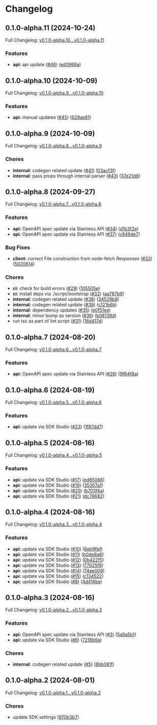 # Changelog

## 0.1.0-alpha.11 (2024-10-24)

Full Changelog: [v0.1.0-alpha.10...v0.1.0-alpha.11](https://github.com/layerswap/layerswap-sdk/compare/v0.1.0-alpha.10...v0.1.0-alpha.11)

### Features

* **api:** api update ([#48](https://github.com/layerswap/layerswap-sdk/issues/48)) ([ed0966a](https://github.com/layerswap/layerswap-sdk/commit/ed0966a2a6beca0856af47ea3fe6a1cffe6c2ae0))

## 0.1.0-alpha.10 (2024-10-09)

Full Changelog: [v0.1.0-alpha.9...v0.1.0-alpha.10](https://github.com/layerswap/layerswap-sdk/compare/v0.1.0-alpha.9...v0.1.0-alpha.10)

### Features

* **api:** manual updates ([#45](https://github.com/layerswap/layerswap-sdk/issues/45)) ([629ae81](https://github.com/layerswap/layerswap-sdk/commit/629ae81d401d6602e56e0a66ea02328485a88741))

## 0.1.0-alpha.9 (2024-10-09)

Full Changelog: [v0.1.0-alpha.8...v0.1.0-alpha.9](https://github.com/layerswap/layerswap-sdk/compare/v0.1.0-alpha.8...v0.1.0-alpha.9)

### Chores

* **internal:** codegen related update ([#41](https://github.com/layerswap/layerswap-sdk/issues/41)) ([03acf3f](https://github.com/layerswap/layerswap-sdk/commit/03acf3f35eec5fdb076bd0514fd72185c2e89fa8))
* **internal:** pass props through internal parser ([#43](https://github.com/layerswap/layerswap-sdk/issues/43)) ([37e21d6](https://github.com/layerswap/layerswap-sdk/commit/37e21d634f0c8c89cb0176b208b07f9b99490c3c))

## 0.1.0-alpha.8 (2024-09-27)

Full Changelog: [v0.1.0-alpha.7...v0.1.0-alpha.8](https://github.com/layerswap/layerswap-sdk/compare/v0.1.0-alpha.7...v0.1.0-alpha.8)

### Features

* **api:** OpenAPI spec update via Stainless API ([#34](https://github.com/layerswap/layerswap-sdk/issues/34)) ([d1b3f2e](https://github.com/layerswap/layerswap-sdk/commit/d1b3f2ea420d794c637c2d522bd150f53f3ffde9))
* **api:** OpenAPI spec update via Stainless API ([#37](https://github.com/layerswap/layerswap-sdk/issues/37)) ([c849de7](https://github.com/layerswap/layerswap-sdk/commit/c849de758ab235061e06f071daaac6b7fe2ff1ec))


### Bug Fixes

* **client:** correct File construction from node-fetch Responses ([#33](https://github.com/layerswap/layerswap-sdk/issues/33)) ([5020614](https://github.com/layerswap/layerswap-sdk/commit/50206147eeebe3e47c11c5b9649923d3a699c1a7))


### Chores

* **ci:** check for build errors ([#29](https://github.com/layerswap/layerswap-sdk/issues/29)) ([105505e](https://github.com/layerswap/layerswap-sdk/commit/105505e6fbc98239d5162df773187833105186be))
* **ci:** install deps via ./script/bootstrap ([#32](https://github.com/layerswap/layerswap-sdk/issues/32)) ([aa787b9](https://github.com/layerswap/layerswap-sdk/commit/aa787b9cfc1c7e8496875db2ddf22247322e9808))
* **internal:** codegen related update ([#38](https://github.com/layerswap/layerswap-sdk/issues/38)) ([34529b8](https://github.com/layerswap/layerswap-sdk/commit/34529b861af21e322533dbbacacb11d1f0cc58a3))
* **internal:** codegen related update ([#39](https://github.com/layerswap/layerswap-sdk/issues/39)) ([c121b6b](https://github.com/layerswap/layerswap-sdk/commit/c121b6bc1af8b7dea65713cb9bf67d29936474dd))
* **internal:** dependency updates ([#35](https://github.com/layerswap/layerswap-sdk/issues/35)) ([e0f51ee](https://github.com/layerswap/layerswap-sdk/commit/e0f51ee0cb2732966e86f33b8dd959849b16193d))
* **internal:** minor bump qs version ([#36](https://github.com/layerswap/layerswap-sdk/issues/36)) ([b08139d](https://github.com/layerswap/layerswap-sdk/commit/b08139d06a2658cfba83634a55d6024b3f820486))
* run tsc as part of lint script ([#31](https://github.com/layerswap/layerswap-sdk/issues/31)) ([16d417d](https://github.com/layerswap/layerswap-sdk/commit/16d417d7014425bd20b2edac932d02c57543ecc4))

## 0.1.0-alpha.7 (2024-08-20)

Full Changelog: [v0.1.0-alpha.6...v0.1.0-alpha.7](https://github.com/layerswap/layerswap-sdk/compare/v0.1.0-alpha.6...v0.1.0-alpha.7)

### Features

* **api:** OpenAPI spec update via Stainless API ([#26](https://github.com/layerswap/layerswap-sdk/issues/26)) ([9f64f8a](https://github.com/layerswap/layerswap-sdk/commit/9f64f8a4da475b9cb9c28e52126fabeb61d88977))

## 0.1.0-alpha.6 (2024-08-19)

Full Changelog: [v0.1.0-alpha.5...v0.1.0-alpha.6](https://github.com/layerswap/layerswap-sdk/compare/v0.1.0-alpha.5...v0.1.0-alpha.6)

### Features

* **api:** update via SDK Studio ([#23](https://github.com/layerswap/layerswap-sdk/issues/23)) ([1f87dd7](https://github.com/layerswap/layerswap-sdk/commit/1f87dd7e358baf01be4930f9c013323cb8f50e3a))

## 0.1.0-alpha.5 (2024-08-16)

Full Changelog: [v0.1.0-alpha.4...v0.1.0-alpha.5](https://github.com/layerswap/layerswap-sdk/compare/v0.1.0-alpha.4...v0.1.0-alpha.5)

### Features

* **api:** update via SDK Studio ([#17](https://github.com/layerswap/layerswap-sdk/issues/17)) ([ed85066](https://github.com/layerswap/layerswap-sdk/commit/ed85066443e89f5141dd77a3c881745bc189dc6e))
* **api:** update via SDK Studio ([#19](https://github.com/layerswap/layerswap-sdk/issues/19)) ([35307a1](https://github.com/layerswap/layerswap-sdk/commit/35307a181c4bf9a1b1c63b5a45906f20aa1662d2))
* **api:** update via SDK Studio ([#20](https://github.com/layerswap/layerswap-sdk/issues/20)) ([b703f4a](https://github.com/layerswap/layerswap-sdk/commit/b703f4a45e72c55db29e3de97029afe57fa1cb69))
* **api:** update via SDK Studio ([#21](https://github.com/layerswap/layerswap-sdk/issues/21)) ([dc78682](https://github.com/layerswap/layerswap-sdk/commit/dc7868268fdc84c2bf0465bca22e4422e2659934))

## 0.1.0-alpha.4 (2024-08-16)

Full Changelog: [v0.1.0-alpha.3...v0.1.0-alpha.4](https://github.com/layerswap/layerswap-sdk/compare/v0.1.0-alpha.3...v0.1.0-alpha.4)

### Features

* **api:** update via SDK Studio ([#10](https://github.com/layerswap/layerswap-sdk/issues/10)) ([8eb9fbf](https://github.com/layerswap/layerswap-sdk/commit/8eb9fbf027634fc01a1e14cdb8dd8964d42f3e6e))
* **api:** update via SDK Studio ([#11](https://github.com/layerswap/layerswap-sdk/issues/11)) ([b0de8a6](https://github.com/layerswap/layerswap-sdk/commit/b0de8a60ca78b891905fc01afd4ba85b669cbe33))
* **api:** update via SDK Studio ([#12](https://github.com/layerswap/layerswap-sdk/issues/12)) ([0b422f5](https://github.com/layerswap/layerswap-sdk/commit/0b422f551c221f3a8fe7916355a0d90e36b8f866))
* **api:** update via SDK Studio ([#13](https://github.com/layerswap/layerswap-sdk/issues/13)) ([77025f9](https://github.com/layerswap/layerswap-sdk/commit/77025f93a5c0368f9f46237506f572961e7e2955))
* **api:** update via SDK Studio ([#14](https://github.com/layerswap/layerswap-sdk/issues/14)) ([74ee009](https://github.com/layerswap/layerswap-sdk/commit/74ee009dc48db03fe46f89c1522686f0bfd80dcb))
* **api:** update via SDK Studio ([#15](https://github.com/layerswap/layerswap-sdk/issues/15)) ([c134522](https://github.com/layerswap/layerswap-sdk/commit/c1345223d1498199bc8d48d6dc5669302e3ccdbc))
* **api:** update via SDK Studio ([#8](https://github.com/layerswap/layerswap-sdk/issues/8)) ([4d416be](https://github.com/layerswap/layerswap-sdk/commit/4d416be2fda708c2486f5849b3af7d6fe42f02be))

## 0.1.0-alpha.3 (2024-08-16)

Full Changelog: [v0.1.0-alpha.2...v0.1.0-alpha.3](https://github.com/layerswap/layerswap-sdk/compare/v0.1.0-alpha.2...v0.1.0-alpha.3)

### Features

* **api:** OpenAPI spec update via Stainless API ([#3](https://github.com/layerswap/layerswap-sdk/issues/3)) ([5a9a5b1](https://github.com/layerswap/layerswap-sdk/commit/5a9a5b1cfc1c9181b0d79f3bdc4d34393113bc28))
* **api:** update via SDK Studio ([#6](https://github.com/layerswap/layerswap-sdk/issues/6)) ([7216b9a](https://github.com/layerswap/layerswap-sdk/commit/7216b9a880329536cc4bda1136146f316e140f53))


### Chores

* **internal:** codegen related update ([#5](https://github.com/layerswap/layerswap-sdk/issues/5)) ([8bb081f](https://github.com/layerswap/layerswap-sdk/commit/8bb081f82a964d095c3174de10db4bb2624921cf))

## 0.1.0-alpha.2 (2024-08-01)

Full Changelog: [v0.1.0-alpha.1...v0.1.0-alpha.2](https://github.com/layerswap/layerswap-sdk/compare/v0.1.0-alpha.1...v0.1.0-alpha.2)

### Chores

* update SDK settings ([970b3b7](https://github.com/layerswap/layerswap-sdk/commit/970b3b7f636d7958f7621eb64e40d0249b651783))

